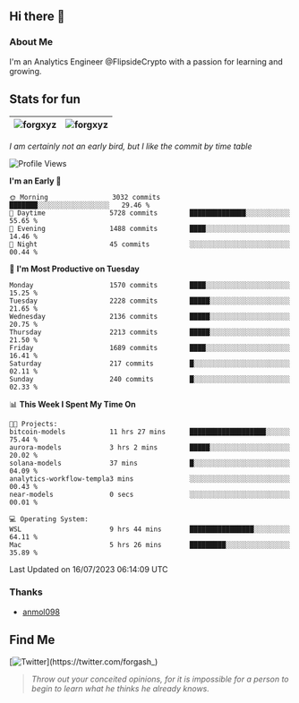 ## Hi there 👋

### About Me

I'm an Analytics Engineer @FlipsideCrypto with a passion for learning and growing.
  
## Stats for fun

| <img align="center" src="https://github-readme-streak-stats.herokuapp.com/?user=forgxyz&theme=tokyonight" alt="forgxyz" /> | <img align="center" src="https://github-readme-stats.vercel.app/api?username=forgxyz&theme=tokyonight&show_icons=true" alt="forgxyz" /> |
| ------------- |------------- |

*I am certainly not an early bird, but I like the commit by time table*  

<!--START_SECTION:waka-->
![Profile Views](http://img.shields.io/badge/Profile%20Views-0-blue)

**I'm an Early 🐤** 

```text
🌞 Morning                3032 commits        ███████░░░░░░░░░░░░░░░░░░   29.46 % 
🌆 Daytime                5728 commits        ██████████████░░░░░░░░░░░   55.65 % 
🌃 Evening                1488 commits        ████░░░░░░░░░░░░░░░░░░░░░   14.46 % 
🌙 Night                  45 commits          ░░░░░░░░░░░░░░░░░░░░░░░░░   00.44 % 
```
📅 **I'm Most Productive on Tuesday** 

```text
Monday                   1570 commits        ████░░░░░░░░░░░░░░░░░░░░░   15.25 % 
Tuesday                  2228 commits        █████░░░░░░░░░░░░░░░░░░░░   21.65 % 
Wednesday                2136 commits        █████░░░░░░░░░░░░░░░░░░░░   20.75 % 
Thursday                 2213 commits        █████░░░░░░░░░░░░░░░░░░░░   21.50 % 
Friday                   1689 commits        ████░░░░░░░░░░░░░░░░░░░░░   16.41 % 
Saturday                 217 commits         █░░░░░░░░░░░░░░░░░░░░░░░░   02.11 % 
Sunday                   240 commits         █░░░░░░░░░░░░░░░░░░░░░░░░   02.33 % 
```


📊 **This Week I Spent My Time On** 

```text
🐱‍💻 Projects: 
bitcoin-models           11 hrs 27 mins      ███████████████████░░░░░░   75.44 % 
aurora-models            3 hrs 2 mins        █████░░░░░░░░░░░░░░░░░░░░   20.02 % 
solana-models            37 mins             █░░░░░░░░░░░░░░░░░░░░░░░░   04.09 % 
analytics-workflow-templa3 mins              ░░░░░░░░░░░░░░░░░░░░░░░░░   00.43 % 
near-models              0 secs              ░░░░░░░░░░░░░░░░░░░░░░░░░   00.01 % 

💻 Operating System: 
WSL                      9 hrs 44 mins       ████████████████░░░░░░░░░   64.11 % 
Mac                      5 hrs 26 mins       █████████░░░░░░░░░░░░░░░░   35.89 % 
```


 Last Updated on 16/07/2023 06:14:09 UTC
<!--END_SECTION:waka-->

### Thanks
 - [anmol098](https://github.com/anmol098/waka-readme-stats/)
  
## Find Me
[![Twitter](https://img.shields.io/twitter/url/https/twitter.com/forgash_.svg?style=social&label=Follow%20%40forgash_)](https://twitter.com/forgash_)


> *Throw out your conceited opinions, for it is impossible for a person to begin to learn what he thinks he already knows.* 
